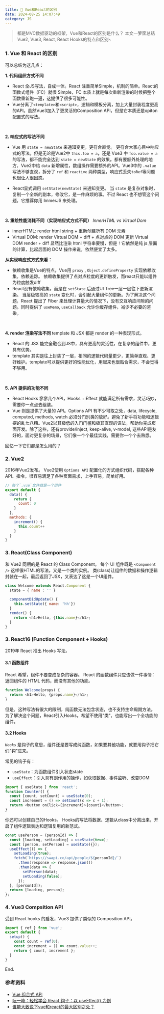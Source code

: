 ```yaml
---
title: 🤔 Vue和React的区别
date: 2024-08-25 14:07:49
category: JS
---
```


> 都是MVC数据驱动的框架，Vue和React的区别是什么？
本文一箩筐总结Vue2, Vue3, React, React Hooks的特点和区别~



### 1. Vue 和 React 的区别
可以总结为这几点：

**1. 代码组织方式不同**
  - React 全JS写法，自成一体。React 注重简单Simple，机制的简单。React的函数式组件（FC）就很 Simple，FC 本质上就是每次重新渲染的时候把整个函数重新跑一遍，这提供了很多可能性。
  - Vue分离了`<template>`和`<script>`，逻辑和模板分离，加上大量封装程度更高的API。虽然Vue3加入了更灵活的Composition API，但是它本质还是opiton配置式的写法。

<br/>

**2. 响应式的写法不同**
- Vue 用 `state = newState` 来通知变更，更符合直觉。
更符合大家心目中响应式的写法。但是无论是Vue2中 `this.foo = a`，还是 Vue3 中 `foo.value = a` 的写法，都不能完全达到 `state = newState` 的效果。都有要额外处理的地方，Vue2中给 `data` 新增属性，数组操作需要额外的API。Vue3中的 `.value` 写法不够直观，拆分了 `ref` 和 `reactive` 两种类型，响应式丢失`toRef`等问题也很让人很困惑。

- React显式调用 `setState(newState)` 来通知变更。
当 `state` 是复杂对象时，复制一个全新的副本，修改它，是一件麻烦的事。不过 React 也不想管这个问题，它推荐你用 ImmerJS 来处理。



<br/>

**3. 重绘性能消耗不同（实现响应式方式不同）**
*InnerHTML vs Virtual Dom*
- innerHTML:  render html string + 重新创建所有 DOM 元素
- Virtual DOM: render Virtual DOM + diff + 点对点的 DOM 更新 
Virtual DOM render + diff 显然比渲染 html 字符串要慢，但是！它依然是纯 js 层面的计算，比起后面的 DOM 操作来说，依然便宜了太多。


**从实现响应式方式来看：**
- 依赖收集是Vue的特点，Vue用 `proxy` , `Object.defineProperty` 实现依赖收集，依赖追踪。
依赖收集提供了点对点粒度的更新触发，而react只能以组件为粒度触发diff
- React没有依赖收集，而是在 `setState` 后通过UI Tree一层一层往下更新渲染。
当层级较高的 `state` 变化时，会引起大量组件的更新。为了解决这个问题，React 提出了 Fiber 来处理计算量大的情况下，没有交互响应间隙的问题。同时提供了 `useMemo`, `useCallback` 允许你缓存组件，减少不必要的渲染。

<br/>

**4. render 渲染写法不同**
template 和 JSX 都是 render 的一种表现形式。
- React 的 JSX 能完全融合到JS中，具有更高的灵活性，在复杂的组件中，更具有优势。
- template 其实是往上封装了一层，相同的逻辑代码量更少，更简单直观、更好维护。template可以提供更好的性能优化，用起来也很贴合需求，不会觉得不够用。


<br/>

**5. API 提供的功能不同**
- React Hooks 寥寥几个API，Hooks + Effect 就能满足所有需求，灵活巧妙，需要你一点点去组装。
- Vue 则是提供了大量的 API。Options API 有不少可取之处，data, lifecycle, computed, methods, watch 必须分门别类的放好。避免了新手将功能和逻辑摆的乱七八糟。Vue2以其极低的入门门槛和极其直观的语法，帮助你完成页面开发。除了这些，还有provide/inject, keep-alive, v-model, 这些API是友好的，面对更复杂的场景，它们像一个个最佳实践，需要你一个个去熟悉。




回忆一下它们都是怎么用的？


### 2. Vue2
2016年Vue2发布。
Vue2使用 `Options API` 配置化的方式组织代码，搭配各种API、指令，很容易满足了各种页面需求，上手容易，简单好用。
```js
// 每个`.vue`文件就是一个组件
export default {
  data() { 
    return { 
      count: 0
    }
  },
  methods: { 
    increment() { 
      this.count++ 
    }
  }
}
```



### 3. React(Class Component)
和 Vue2 同期的是 React 的 Class Component。
每个 UI 组件既是 `<Component />` 这样很HTML的写法，又是一个类的实例。
类(class)让组件的数据和操作逻辑封装在一起，最后返回了JSX，又表达了这是一个UI组件。
```js
class Welcome extends React.Component {
  state = { name : '' }
  
  componentDidUpdate() {
    this.setState({ name: 'hh'})
  }
  render() {
    return <h1>Hello, {this.name}</h1>;
  }
}
```




### 3. React16 (Function Component + Hooks)
2019年 React 推出 Hooks 写法。



#### 3.1 函数组件
React 希望，组件不要变成复杂的容器。
React 的函数组件只应该做一件事情：返回组件的 HTML 代码，而没有其他的功能。
```js
function Welcome(props) {
  return <h1>Hello, {props.name}</h1>;
}
```
但是，这种写法有很大的限制，纯函数无法包含状态，也不支持生命周期方法。
为了解决这个问题，React引入Hooks，希望不使用"类"，也能写出一个全功能的组件。



#### 3.2 Hooks
*`Hooks`* 是钩子的意思，组件还是要写成纯函数，如果要其他功能，就要用钩子把它们"钩"进来。

常见的钩子有：
- `useState`：为函数组件引入状态state
- `useEffect`：引入具有副作用的操作，如获取数据、事件监听、改变DOM
```js
import { useState } from 'react';
function Counter() {
  const [count, setCount] = useState(0);
  const increment = () => setCount(c => c + 1);
  return <button onClick={increment}>{count}</button>;
}
```
你还可以创建自己的Hooks。
Hooks的写法将数据、逻辑从class中分离出来，开启了组件逻辑表达和逻辑复用的新范式。
```js
const usePerson = (personId) => {
  const [loading, setLoading] = useState(true);
  const [person, setPerson] = useState({});
  useEffect(() => {
    setLoading(true);
    fetch(`https://swapi.co/api/people/${personId}/`)
      .then(response => response.json())
      .then(data => {
        setPerson(data);
        setLoading(false);
      });
  }, [personId]);  
  return [loading, person];
};
```





### 4. Vue3 Compsition API
受到 React hooks 的启发，Vue3 提供了类似的 Composition API。

```js
import { ref } from 'vue';
export default {
  setup() {
    const count = ref(0);
    const increment = () => count.value++;
    return { count, increment };
  }
}
```






End.

### 参考资料
- [Vue 组合式 API](https://vue3js.cn/vue-composition/)
- [阮一峰：轻松学会 React 钩子：以 useEffect() 为例](https://www.ruanyifeng.com/blog/2020/09/react-hooks-useeffect-tutorial.html)
- [谁能大致说下vue和react的最大区别之处？](https://www.zhihu.com/question/309891718/answer/3073163101)